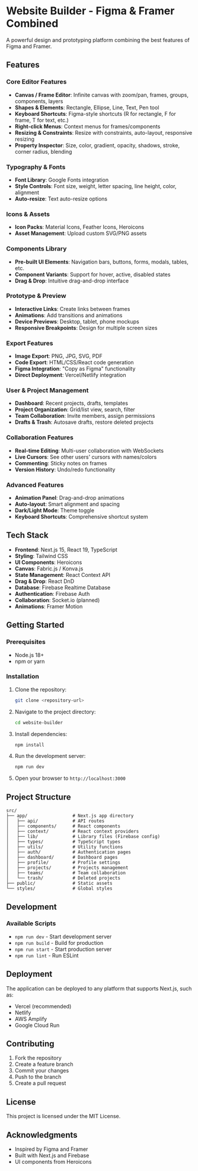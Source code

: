 
# Website Builder - Figma & Framer Combined

A powerful design and prototyping platform combining the best features of Figma and Framer.

## Features

### Core Editor Features
- **Canvas / Frame Editor**: Infinite canvas with zoom/pan, frames, groups, components, layers
- **Shapes & Elements**: Rectangle, Ellipse, Line, Text, Pen tool
- **Keyboard Shortcuts**: Figma-style shortcuts (R for rectangle, F for frame, T for text, etc.)
- **Right-click Menus**: Context menus for frames/components
- **Resizing & Constraints**: Resize with constraints, auto-layout, responsive resizing
- **Property Inspector**: Size, color, gradient, opacity, shadows, stroke, corner radius, blending

### Typography & Fonts
- **Font Library**: Google Fonts integration
- **Style Controls**: Font size, weight, letter spacing, line height, color, alignment
- **Auto-resize**: Text auto-resize options

### Icons & Assets
- **Icon Packs**: Material Icons, Feather Icons, Heroicons
- **Asset Management**: Upload custom SVG/PNG assets

### Components Library
- **Pre-built UI Elements**: Navigation bars, buttons, forms, modals, tables, etc.
- **Component Variants**: Support for hover, active, disabled states
- **Drag & Drop**: Intuitive drag-and-drop interface

### Prototype & Preview
- **Interactive Links**: Create links between frames
- **Animations**: Add transitions and animations
- **Device Previews**: Desktop, tablet, phone mockups
- **Responsive Breakpoints**: Design for multiple screen sizes

### Export Features
- **Image Export**: PNG, JPG, SVG, PDF
- **Code Export**: HTML/CSS/React code generation
- **Figma Integration**: "Copy as Figma" functionality
- **Direct Deployment**: Vercel/Netlify integration

### User & Project Management
- **Dashboard**: Recent projects, drafts, templates
- **Project Organization**: Grid/list view, search, filter
- **Team Collaboration**: Invite members, assign permissions
- **Drafts & Trash**: Autosave drafts, restore deleted projects

### Collaboration Features
- **Real-time Editing**: Multi-user collaboration with WebSockets
- **Live Cursors**: See other users' cursors with names/colors
- **Commenting**: Sticky notes on frames
- **Version History**: Undo/redo functionality

### Advanced Features
- **Animation Panel**: Drag-and-drop animations
- **Auto-layout**: Smart alignment and spacing
- **Dark/Light Mode**: Theme toggle
- **Keyboard Shortcuts**: Comprehensive shortcut system

## Tech Stack

- **Frontend**: Next.js 15, React 19, TypeScript
- **Styling**: Tailwind CSS
- **UI Components**: Heroicons
- **Canvas**: Fabric.js / Konva.js
- **State Management**: React Context API
- **Drag & Drop**: React DnD
- **Database**: Firebase Realtime Database
- **Authentication**: Firebase Auth
- **Collaboration**: Socket.io (planned)
- **Animations**: Framer Motion

## Getting Started

### Prerequisites
- Node.js 18+
- npm or yarn

### Installation

1. Clone the repository:
   ```bash
   git clone <repository-url>
   ```

2. Navigate to the project directory:
   ```bash
   cd website-builder
   ```

3. Install dependencies:
   ```bash
   npm install
   ```

4. Run the development server:
   ```bash
   npm run dev
   ```

5. Open your browser to `http://localhost:3000`

## Project Structure

```
src/
├── app/                 # Next.js app directory
│   ├── api/             # API routes
│   ├── components/      # React components
│   ├── context/         # React context providers
│   ├── lib/             # Library files (Firebase config)
│   ├── types/           # TypeScript types
│   ├── utils/           # Utility functions
│   ├── auth/            # Authentication pages
│   ├── dashboard/       # Dashboard pages
│   ├── profile/         # Profile settings
│   ├── projects/        # Projects management
│   ├── teams/           # Team collaboration
│   └── trash/           # Deleted projects
├── public/              # Static assets
└── styles/              # Global styles
```

## Development

### Available Scripts

- `npm run dev` - Start development server
- `npm run build` - Build for production
- `npm run start` - Start production server
- `npm run lint` - Run ESLint

## Deployment

The application can be deployed to any platform that supports Next.js, such as:
- Vercel (recommended)
- Netlify
- AWS Amplify
- Google Cloud Run

## Contributing

1. Fork the repository
2. Create a feature branch
3. Commit your changes
4. Push to the branch
5. Create a pull request

## License

This project is licensed under the MIT License.

## Acknowledgments

- Inspired by Figma and Framer
- Built with Next.js and Firebase
- UI components from Heroicons
